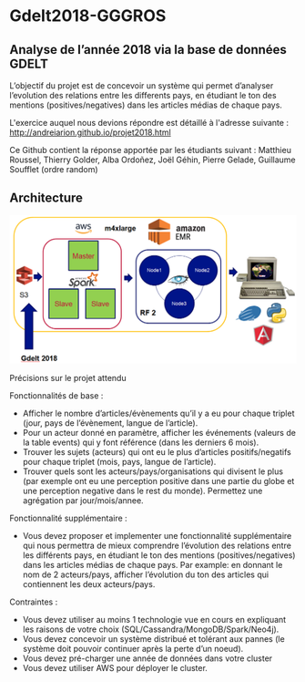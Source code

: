 # Gdelt2018-GGGROS
## Analyse de l’année 2018 via la base de données GDELT

L’objectif du projet est de concevoir un système qui permet d’analyser l’evolution des relations entre les differents pays, en étudiant le ton des mentions (positives/negatives) dans les articles médias de chaque pays.

L'exercice auquel nous devions répondre est détaillé à l'adresse suivante :
http://andreiarion.github.io/projet2018.html

Ce Github contient la réponse apportée par les étudiants suivant :
Matthieu Roussel, Thierry Golder, Alba Ordoñez, Joël Géhin, Pierre Gelade, Guillaume Soufflet (ordre random)

## Architecture

![architecture](https://github.com/MSBigData2019/Gdelt2018-GGGROS/blob/master/Architecture.PNG)

Précisions sur le projet attendu

Fonctionnalités de base :
- Afficher le nombre d’articles/évènements qu’il y a eu pour chaque triplet (jour, pays de l’évènement, langue de l’article).
- Pour un acteur donné en paramètre, afficher les événements (valeurs de la table events) qui y font référence (dans les derniers 6 mois).
- Trouver les sujets (acteurs) qui ont eu le plus d’articles positifs/negatifs pour chaque triplet (mois, pays, langue de l’article).
- Trouver quels sont les acteurs/pays/organisations qui divisent le plus (par exemple ont eu une perception positive dans une partie du globe et une perception negative dans le rest du monde). Permettez une agrégation par jour/mois/annee.

Fonctionnalité supplémentaire :
- Vous devez proposer et implementer une fonctionnalité supplémentaire qui nous permettra de mieux comprendre l’évolution des relations entre les différents pays, en étudiant le ton des mentions (positives/negatives) dans les articles médias de chaque pays.
Par example: en donnant le nom de 2 acteurs/pays, afficher l’évolution du ton des articles qui contiennent les deux acteurs/pays.

Contraintes :
- Vous devez utiliser au moins 1 technologie vue en cours en expliquant les raisons de votre choix (SQL/Cassandra/MongoDB/Spark/Neo4j).
- Vous devez concevoir un système distribué et tolérant aux pannes (le système doit pouvoir continuer après la perte d’un noeud).
- Vous devez pré-charger une année de données dans votre cluster
- Vous devez utiliser AWS pour déployer le cluster.



